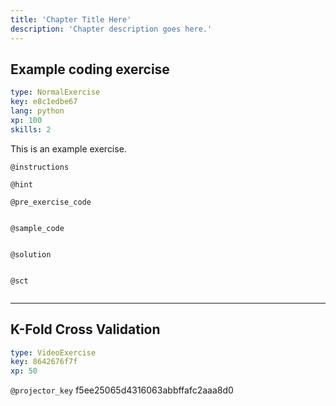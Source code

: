```yaml
---
title: 'Chapter Title Here'
description: 'Chapter description goes here.'
---
```


## Example coding exercise

```yaml
type: NormalExercise
key: e8c1edbe67
lang: python
xp: 100
skills: 2
```

This is an example exercise.

`@instructions`


`@hint`


`@pre_exercise_code`
```{python}

```

`@sample_code`
```{python}

```

`@solution`
```{python}

```

`@sct`
```{python}

```

---

## K-Fold Cross Validation

```yaml
type: VideoExercise
key: 8642676f7f
xp: 50
```

`@projector_key`
f5ee25065d4316063abbffafc2aaa8d0
